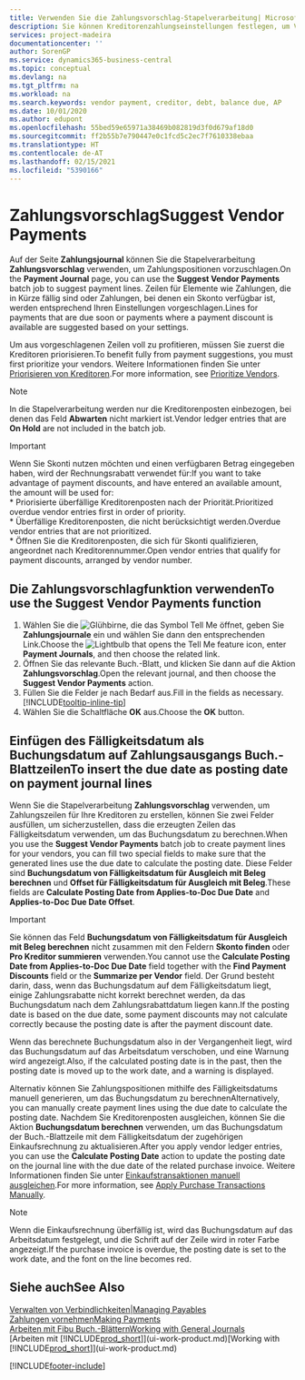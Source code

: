 ```yaml
---
title: Verwenden Sie die Zahlungsvorschlag-Stapelverarbeitung| Microsoft Docs
description: Sie können Kreditorenzahlungseinstellungen festlegen, um Vorschläge für Zahlungen zu erhalten, die in Kürze fällig sind oder für die ein Rabatt verfügbar ist.
services: project-madeira
documentationcenter: ''
author: SorenGP
ms.service: dynamics365-business-central
ms.topic: conceptual
ms.devlang: na
ms.tgt_pltfrm: na
ms.workload: na
ms.search.keywords: vendor payment, creditor, debt, balance due, AP
ms.date: 10/01/2020
ms.author: edupont
ms.openlocfilehash: 55bed59e65971a38469b082819d3f0d679af18d0
ms.sourcegitcommit: ff2b55b7e790447e0c1fcd5c2ec7f7610338ebaa
ms.translationtype: HT
ms.contentlocale: de-AT
ms.lasthandoff: 02/15/2021
ms.locfileid: "5390166"
---
```

# <a name="suggest-vendor-payments"></a><span data-ttu-id="067ac-103">Zahlungsvorschlag</span><span class="sxs-lookup"><span data-stu-id="067ac-103">Suggest Vendor Payments</span></span>
<span data-ttu-id="067ac-104">Auf der Seite **Zahlungsjournal** können Sie die Stapelverarbeitung **Zahlungsvorschlag** verwenden, um Zahlungspositionen vorzuschlagen.</span><span class="sxs-lookup"><span data-stu-id="067ac-104">On the **Payment Journal** page, you can use the **Suggest Vendor Payments** batch job to suggest payment lines.</span></span> <span data-ttu-id="067ac-105">Zeilen für Elemente wie Zahlungen, die in Kürze fällig sind oder Zahlungen, bei denen ein Skonto verfügbar ist, werden entsprechend Ihren Einstellungen vorgeschlagen.</span><span class="sxs-lookup"><span data-stu-id="067ac-105">Lines for payments that are due soon or payments where a payment discount is available are suggested based on your settings.</span></span>

<span data-ttu-id="067ac-106">Um aus vorgeschlagenen Zeilen voll zu profitieren, müssen Sie zuerst die Kreditoren priorisieren.</span><span class="sxs-lookup"><span data-stu-id="067ac-106">To benefit fully from payment suggestions, you must first prioritize your vendors.</span></span> <span data-ttu-id="067ac-107">Weitere Informationen finden Sie unter [Priorisieren von Kreditoren](purchasing-how-prioritize-vendors.md).</span><span class="sxs-lookup"><span data-stu-id="067ac-107">For more information, see [Prioritize Vendors](purchasing-how-prioritize-vendors.md).</span></span>  

> [!NOTE]  
> <span data-ttu-id="067ac-108">In die Stapelverarbeitung werden nur die Kreditorenposten einbezogen, bei denen das Feld **Abwarten** nicht markiert ist.</span><span class="sxs-lookup"><span data-stu-id="067ac-108">Vendor ledger entries that are **On Hold** are not included in the batch job.</span></span>  

> [!IMPORTANT]  
>   <span data-ttu-id="067ac-109">Wenn Sie Skonti nutzen möchten und einen verfügbaren Betrag eingegeben haben, wird der Rechnungsrabatt verwendet für:</span><span class="sxs-lookup"><span data-stu-id="067ac-109">If you want to take advantage of payment discounts, and have entered an available amount, the amount will be used for:</span></span>  
    * <span data-ttu-id="067ac-110">Priorisierte überfällige Kreditorenposten nach der Priorität.</span><span class="sxs-lookup"><span data-stu-id="067ac-110">Prioritized overdue vendor entries first in order of priority.</span></span>   
    * <span data-ttu-id="067ac-111">Überfällige Kreditorenposten, die nicht berücksichtigt werden.</span><span class="sxs-lookup"><span data-stu-id="067ac-111">Overdue vendor entries that are not prioritized.</span></span>  
    * <span data-ttu-id="067ac-112">Öffnen Sie die Kreditorenposten, die sich für Skonti qualifizieren, angeordnet nach Kreditorennummer.</span><span class="sxs-lookup"><span data-stu-id="067ac-112">Open vendor entries that qualify for payment discounts, arranged by vendor number.</span></span>  

## <a name="to-use-the-suggest-vendor-payments-function"></a><span data-ttu-id="067ac-113">Die Zahlungsvorschlagfunktion verwenden</span><span class="sxs-lookup"><span data-stu-id="067ac-113">To use the Suggest Vendor Payments function</span></span>
1. <span data-ttu-id="067ac-114">Wählen Sie die ![Glühbirne, die das Symbol Tell Me öffnet](media/ui-search/search_small.png "Tell Me-Funktion"), geben Sie **Zahlungsjournale** ein und wählen Sie dann den entsprechenden Link.</span><span class="sxs-lookup"><span data-stu-id="067ac-114">Choose the ![Lightbulb that opens the Tell Me feature](media/ui-search/search_small.png "Tell me what you want to do") icon, enter **Payment Journals**, and then choose the related link.</span></span>  
2. <span data-ttu-id="067ac-115">Öffnen Sie das relevante Buch.-Blatt, und klicken Sie dann auf die Aktion **Zahlungsvorschlag**.</span><span class="sxs-lookup"><span data-stu-id="067ac-115">Open the relevant journal, and then choose the **Suggest Vendor Payments** action.</span></span>  
3. <span data-ttu-id="067ac-116">Füllen Sie die Felder je nach Bedarf aus.</span><span class="sxs-lookup"><span data-stu-id="067ac-116">Fill in the fields as necessary.</span></span> [!INCLUDE[tooltip-inline-tip](includes/tooltip-inline-tip_md.md)]  
4. <span data-ttu-id="067ac-117">Wählen Sie die Schaltfläche **OK** aus.</span><span class="sxs-lookup"><span data-stu-id="067ac-117">Choose the **OK** button.</span></span>  

## <a name="to-insert-the-due-date-as-posting-date-on-payment-journal-lines"></a><span data-ttu-id="067ac-118">Einfügen des Fälligkeitsdatum als Buchungsdatum auf Zahlungsausgangs Buch.-Blattzeilen</span><span class="sxs-lookup"><span data-stu-id="067ac-118">To insert the due date as posting date on payment journal lines</span></span>
<span data-ttu-id="067ac-119">Wenn Sie die Stapelverarbeitung **Zahlungsvorschlag** verwenden, um Zahlungszeilen für Ihre Kreditoren zu erstellen, können Sie zwei Felder ausfüllen, um sicherzustellen, dass die erzeugten Zeilen das Fälligkeitsdatum verwenden, um das Buchungsdatum zu berechnen.</span><span class="sxs-lookup"><span data-stu-id="067ac-119">When you use the **Suggest Vendor Payments** batch job to create payment lines for your vendors, you can fill two special fields to make sure that the generated lines use the due date to calculate the posting date.</span></span> <span data-ttu-id="067ac-120">Diese Felder sind **Buchungsdatum von Fälligkeitsdatum für Ausgleich mit Beleg berechnen** und **Offset für Fälligkeitsdatum für Ausgleich mit Beleg**.</span><span class="sxs-lookup"><span data-stu-id="067ac-120">These fields are **Calculate Posting Date from Applies-to-Doc Due Date** and **Applies-to-Doc Due Date Offset**.</span></span>  

> [!IMPORTANT]  
>   <span data-ttu-id="067ac-121">Sie können das Feld **Buchungsdatum von Fälligkeitsdatum für Ausgleich mit Beleg berechnen** nicht zusammen mit den Feldern **Skonto finden** oder **Pro Kreditor summieren** verwenden.</span><span class="sxs-lookup"><span data-stu-id="067ac-121">You cannot use the **Calculate Posting Date from Applies-to-Doc Due Date** field together with the **Find Payment Discounts** field or the **Summarize per Vendor** field.</span></span> <span data-ttu-id="067ac-122">Der Grund besteht darin, dass, wenn das Buchungsdatum auf dem Fälligkeitsdatum liegt, einige Zahlungsrabatte nicht korrekt berechnet werden, da das Buchungsdatum nach dem Zahlungsrabattdatum liegen kann.</span><span class="sxs-lookup"><span data-stu-id="067ac-122">If the posting date is based on the due date, some payment discounts may not calculate correctly because the posting date is after the payment discount date.</span></span>  

<span data-ttu-id="067ac-123">Wenn das berechnete Buchungsdatum also in der Vergangenheit liegt, wird das Buchungsdatum auf das Arbeitsdatum verschoben, und eine Warnung wird angezeigt.</span><span class="sxs-lookup"><span data-stu-id="067ac-123">Also, if the calculated posting date is in the past, then the posting date is moved up to the work date, and a warning is displayed.</span></span>  

<span data-ttu-id="067ac-124">Alternativ können Sie Zahlungspositionen mithilfe des Fälligkeitsdatums manuell generieren, um das Buchungsdatum zu berechnen</span><span class="sxs-lookup"><span data-stu-id="067ac-124">Alternatively, you can manually create payment lines using the due date to calculate the posting date.</span></span> <span data-ttu-id="067ac-125">Nachdem Sie Kreditorenposten ausgleichen, können Sie die Aktion **Buchungsdatum berechnen**  verwenden, um das Buchungsdatum der Buch.-Blattzeile mit dem Fälligkeitsdatum der zugehörigen Einkaufsrechnung zu aktualisieren.</span><span class="sxs-lookup"><span data-stu-id="067ac-125">After you apply vendor ledger entries, you can use the **Calculate Posting Date** action to update the posting date on the journal line with the due date of the related purchase invoice.</span></span> <span data-ttu-id="067ac-126">Weitere Informationen finden Sie unter [Einkaufstransaktionen manuell ausgleichen](payables-how-apply-purchase-transactions-manually.md).</span><span class="sxs-lookup"><span data-stu-id="067ac-126">For more information, see [Apply Purchase Transactions Manually](payables-how-apply-purchase-transactions-manually.md).</span></span>  

> [!NOTE]  
>   <span data-ttu-id="067ac-127">Wenn die Einkaufsrechnung überfällig ist, wird das Buchungsdatum auf das Arbeitsdatum festgelegt, und die Schrift auf der Zeile wird in roter Farbe angezeigt.</span><span class="sxs-lookup"><span data-stu-id="067ac-127">If the purchase invoice is overdue, the posting date is set to the work date, and the font on the line becomes red.</span></span>  

## <a name="see-also"></a><span data-ttu-id="067ac-128">Siehe auch</span><span class="sxs-lookup"><span data-stu-id="067ac-128">See Also</span></span>
[<span data-ttu-id="067ac-129">Verwalten von Verbindlichkeiten|</span><span class="sxs-lookup"><span data-stu-id="067ac-129">Managing Payables</span></span>](payables-manage-payables.md)  
[<span data-ttu-id="067ac-130">Zahlungen vornehmen</span><span class="sxs-lookup"><span data-stu-id="067ac-130">Making Payments</span></span>](payables-make-payments.md)  
[<span data-ttu-id="067ac-131">Arbeiten mit Fibu Buch.-Blättern</span><span class="sxs-lookup"><span data-stu-id="067ac-131">Working with General Journals</span></span>](ui-work-general-journals.md)  
<span data-ttu-id="067ac-132">[Arbeiten mit [!INCLUDE[prod_short](includes/prod_short.md)]](ui-work-product.md)</span><span class="sxs-lookup"><span data-stu-id="067ac-132">[Working with [!INCLUDE[prod_short](includes/prod_short.md)]](ui-work-product.md)</span></span>  


[!INCLUDE[footer-include](includes/footer-banner.md)]